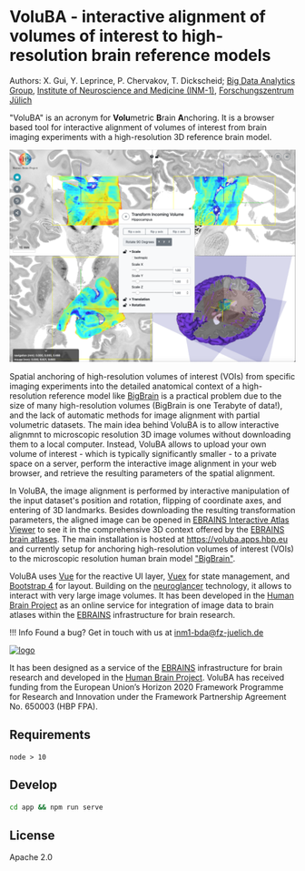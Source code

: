 # VoluBA - interactive alignment of volumes of interest to high-resolution brain reference models

Authors: X. Gui, Y. Leprince, P. Chervakov, T. Dickscheid; [Big Data Analytics Group](https://www.fz-juelich.de/inm/inm-1/EN/Forschung/Big_Data_Analytics/Big_Data_Analytics_node.html), [Institute of Neuroscience and Medicine (INM-1)](https://www.fz-juelich.de/inm/inm-1/), [Forschungszentrum Jülich](https://www.url.com) 

"VoluBA" is an acronym for **Volu**metric **B**rain **A**nchoring. 
It is a browser based tool for interactive alignment of volumes of interest from brain imaging experiments with a high-resolution 3D reference brain model.

![screenshot](user_docs/images/teaser.png)

Spatial anchoring of high-resolution volumes of interest (VOIs) from specific imaging experiments into the detailed anatomical context of a high-resolution reference model like [BigBrain](https://search.kg.ebrains.eu/instances/Dataset/d07f9305-1e75-4548-a348-b155fb323d31) is a practical problem due to the size of many high-resolution volumes (BigBrain is one Terabyte of data!), and the lack of automatic methods for image alignment with partial volumetric datasets.
The main idea behind VoluBA is to allow interactive alignmnt to microscopic resolution 3D image volumes without downloading them to a local computer.
Instead, VoluBA allows to upload your own volume of interest - which is typically significantly smaller - to a private space on a server, perform the interactive image alignment in your web browser, and retrieve the resulting parameters of the spatial alignment.

In VoluBA, the image alignment is performed by interactive manipulation of the input dataset's position and rotation, flipping of coordinate axes, and entering of 3D landmarks. 
Besides downloading the resulting transformation parameters, the aligned image can be opened in [EBRAINS Interactive Atlas Viewer](https://atlases.ebrains.eu/viewer) to see it in the comprehensive 3D context offered by the [EBRAINS brain atlases](https//ebrains.eu/services/atlases). 
The main installation is hosted at <https://voluba.apps.hbp.eu> and currently setup for anchoring high-resolution volumes of interest (VOIs) to the microscopic resolution human brain model ["BigBrain"](https://search.kg.ebrains.eu/instances/Dataset/d07f9305-1e75-4548-a348-b155fb323d31).

VoluBA uses [Vue](https://vuejs.org) for the reactive UI layer, [Vuex](https://vuex.vuejs.org/) for state management, and [Bootstrap 4](https://getbootstrap.com/docs/4.0) for layout.
Building on the [neuroglancer](https://github.com/google/neuroglancer) technology, it allows to interact with very large image volumes.
It has been developed in the [Human Brain Project](https://humanbrainproject.eu) as an online service for integration of image data to brain atlases within the [EBRAINS](https://ebrains.eu) infrastructure for brain research.

!!! Info
	Found a bug? Get in touch with us at <inm1-bda@fz-juelich.de>

[![logo](images/ebrains-logo-dark.svg)](https://ebrains.eu)

<!-- - develop instance: <https://voluba-next.apps-dev.hbp.eu> -->
<!-- - user documentation: <https://voluba-user-doc.apps-dev.hbp.eu/> -->
<!-- - github repository: <https://github.com/fzj-inm1-bda/landmark-reg> -->
It has been designed as a service of the [EBRAINS](https://ebrains.eu) infrastructure for brain research and developed in the [Human Brain Project](https://humanbrainproject.eu). 
VoluBA has received funding from the European Union’s Horizon 2020 Framework Programme for Research and Innovation under the Framework Partnership Agreement No. 650003 (HBP FPA).

## Requirements

```
node > 10
```

## Develop

```bash
cd app && npm run serve
```

## License

Apache 2.0

